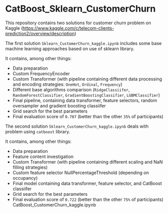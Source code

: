 # CatBoost_Sklearn_CustomerChurn

This repository contains two solutions for customer churn problem on Kaggle (https://www.kaggle.com/c/telecom-clients-prediction2/overview/description)

The first solution  `Sklearn_CustomerChurn_kaggle.ipynb` includes some base machine learning approaches based on use of sklearn library.

It contains, among other things:
- Data preparation
- Custom FrequencyEncoder
- Custom Transformer (with pipeline containing different data processing and encoding strategies: `OneHot`, `Ordinal`, `Frequency`)
- Different base algorithms comparison (`RidgeClassiifer`, `RandomForestClassifier`, `GradientBoostingClassifier`, `LGBMClassifier`)
- Final pipeline, containing data transformer, feature selectors, random oversampler and gradient boosting classiifer
- Grid search for the best parameters
- Final evaluation score of `0.707` (better than the other `35%` of participants)

The second solution  `Sklearn_CustomerChurn_kaggle.ipynb` deals with problem using `catboost` library.

It contains, among other things:
- Data preparation
- Feature content investigation
- Custom Transformer (with pipeline containing different scaling and NaN filling strategies)
- Сustom feature selector NullPercentageThreshold (depending on occupancy)
- Final model containing data transformer, feature selector, and CatBoost classiifer
- Grid search for the best parameters
- Final evaluation score of `0.722` (better than the other `75%` of participants)
CatBoost_CustomerChurn_kaggle.ipynb
